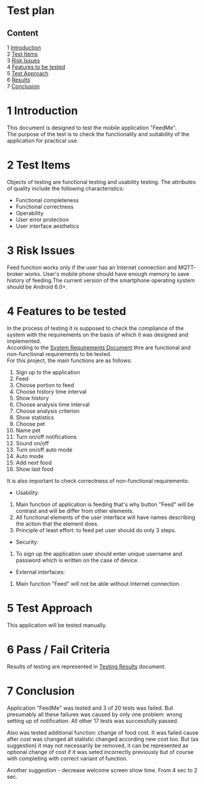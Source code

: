 # Test plan

## Content
1 [Introduction](#1)</br>
2 [Test Items](#2)</br>
3 [Risk Issues](#3)</br>
4 [Features to be tested](#4)</br>
5 [Test Approach](#5)</br>
6 [Results](#6)</br>
7 [Conclusion](#7)</br>

 
# 1 <a name = "1"> Introduction </a>
This document is designed to test the mobile application "FeedMe". </br>
The purpose of the test is to check the functionality and suitability of the application for practical use.

# 2 <a name = "2"> Test Items </a></br>
Objects of testing are functional testing and usability testing. 
The attributes of quality include the following characteristics: 

- Functional completeness
- Functional correctness
- Operability
- User error protection
- User interface aesthetics</br>

# 3 <a name = "3"> Risk Issues </a></br>
Feed function works only if the user has an Internet connection and MQTT-broker works. User's mobile phone should have enough memory to 
save history of feeding.The current version of the smartphone operating system should be Android 6.0+.

# 4 <a name = "4"> Features to be tested </a>
In the process of testing it is supposed to check the compliance of the system with the requirements on the basis of which it was designed and implemented. </br>
According to the [System Requirements Document](Documentation/SRS.md) thre are functional and  non-functional requirements to be tested.</br>
For this project, the main functions are as follows:

1. Sign up to the application</br>
2. Feed</br>
3. Choose portion to feed</br>
4. Choose history time interval</br>
5. Show history</br>
6. Choose analysis time interval</br>
7. Choose analysis criterion</br>
8. Show statistics</br>
9. Choose pet</br>
10. Name pet</br>
11. Turn on/off notifications</br>
12. Sound on/off</br>
13. Turn on/off auto mode</br>
14. Auto mode</br>
15. Add next food</br>
16. Show last food</br>

It is also important to check correctness of non-functional requirements:

- Usability:
1. Main function of application is feeding that's why button "Feed" will be contrast and will be differ from other elements.</br>
2. All functional elements of the user interface will have names describing the action that the element does.</br>
3. Principle of least effort: to feed pet user should do only 3 steps.</br>
- Security:
1. To sign up the application user should enter unique username and password which is written on the case of device.
- External interfaces:
1. Main function "Feed" will not be able without Internet connection.

# 5 <a name = "5"> Test Approach </a>
This application will be tested manually.

# 6 <a name = "6"> Pass / Fail Criteria </a>
Results of testing are represented in [Testing Results](Documentation/TestingResult.md) document.
# 7 <a name = "7"> Conclusion </a>
Application "FeedMe" was tested and 3 of 20 tests was failed. But presumably all these failures was caused by only one problem: wrong setting up of notification. All other 17 tests was successfully passed.

Also was tested additional function: change of food cost. It was failed cause after cost was changed all statistic changed according new cost too. But (as suggestion) it may not necessarily be removed, it can be represented as optional change of cost if it was seted incorrectly previously but of course with completing with correct variant of function.

Another suggestion - decrease welcome screen show time. From 4 sec to 2 sec.
